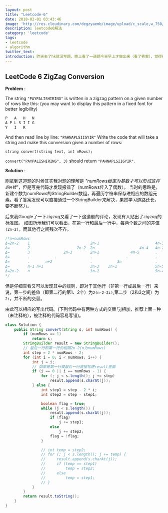 ```yaml
---
layout: post
title: "Leetcode-6"
date: 2018-02-01 03:43:46
image: 'http://res.cloudinary.com/degzyaemb/image/upload/c_scale,w_750/v1517370253/sherlock_holmes.png'
description: leetcode6解法
category: 'leetcode'
tags:
- leetcode
- algorithm
twitter_text:
introduction: 昨天去了hk就没写题，晚上看了一道题今天早上才做出来（看了答案），觉得很值得分享一下zigzag和这道题的解法。
---
```


## LeetCode 6 ZigZag Conversion

**Problem** :

The string `"PAYPALISHIRING"` is written in a zigzag pattern on a given number of rows like this: (you may want to display this pattern in a fixed font for better legibility)

```js
P   A   H   N
A P L S I I G
Y   I   R
```

And then read line by line: `"PAHNAPLSIIGYIR"`
Write the code that will take a string and make this conversion given a number of rows:

`string convert(string text, int nRows);`

`convert("PAYPALISHIRING", 3)` should return `"PAHNAPLSIIGYIR"`.

**Solution** :

刚拿到这道题的时候其实我对题的理解是 *"numRows给定为基数才可以形成这样的`H`状"*，但是写完代码才发现报错了（numRows传入了偶数）。
当时的思路是，新建个数为numRows的StringBuilder数组，再遍历字符串保存进相应的数组元素。看了答案发现可以直接通过一个StringBuilder来解决，果然学习道路还长，要不断努力。

后来我Google了一下*zigzag*又看了一下这道题的评论，发现有人贴出了*zigzag*的标准图。
如图所示我们可以看出，在第一行和最后一行中，每两个数之间的差值`(2n-2)`，而其他行之间残次不齐。

```js
/*n=numRows
Δ=2n-2    1                           2n-1                         4n-3
Δ=        2                     2n-2  2n                    4n-4   4n-2
Δ=        3               2n-3        2n+1              4n-5       .
Δ=        .           .               .               .            .
Δ=        .       n+2                 .           3n               .
Δ=        n-1 n+1                     3n-3    3n-1                 5n-5
Δ=2n-2    n                           3n-2                         5n-4
*/
```

但是仔细查看又可以发现其中的规则，即对于其他行（非第一行或最后一行）来说，第一步的差值（即第二行的第1、2个）为`2(n-2-2i)`,第二步（2和3之间）为`2i`，并不断的交替。

由此可以相应的写出代码。(下列代码中有两种方式的交替与j相加，推荐上面一种（未注释的），被注释的代码容易写错)。

```java
class Solution {
    public String convert(String s, int numRows) {
        if (numRows == 1)
            return s;
        StringBuilder result = new StringBuilder();
        // 最后一行和第一行的相隔2n-2(n为numRows)
        int step = 2 * numRows - 2;
        for (int i = 0; i < numRows; i++) {
            int j = i;
            // 如果是第一行或最后一行直接写进result里面
            if (i == 0 || i == numRows - 1) {
                for (; j < s.length(); j += step)
                    result.append(s.charAt(j));
            } else {
                int step1 = step - 2 * i;
                int step2 = step - step1;

                boolean flag = true;
                while (j < s.length()) {
                    result.append(s.charAt(j));
                    if (flag)
                        j += step1;
                    else
                        j += step2;
                    flag = !flag;
                }

                // int temp = step2;
                // for (; j < s.length(); j += temp) {
                //     result.append(s.charAt(j));
                //     if (temp == step1)
                //         temp = step2;
                //     else
                //         temp = step1;
                // }
            }
        }
        return result.toString();
    }
}
```
